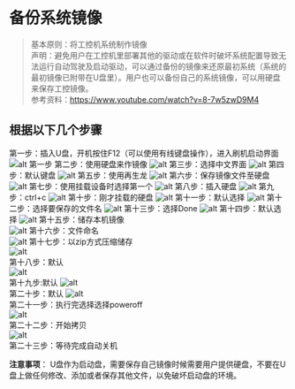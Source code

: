 # 备份系统镜像
 
> 基本原则：将工控机系统制作镜像  
> 声明：避免用户在工控机里部署其他的驱动或在软件时破坏系统配置导致无法运行自动驾驶及启动驱动，可以通过备份的镜像来还原最初系统（系统的最初镜像已附带在U盘里）。用户也可以备份自己的系统镜像，可以用硬盘来保存工控镜像。  
> 参考资料：<https://www.youtube.com/watch?v=8-7w5zwD9M4>

##  根据以下几个步骤
第一步：插入U盘，开机按住F12（可以使用有线键盘操作），进入刷机启动界面
![alt 第一步](images/lQLPJwDCetAopwbNBD3NCGmwBeApK3fykssEPgo_EcB8AQ_2153_1085.png)
第二步：使用硬盘来作镜像
![alt](images/lQLPJwospArGKAbNBG7NCEqwTvJWVkqz2FsEPgo_GgCFAQ_2122_1134.png)
第三步：选择中文界面
![alt](images/lQLPJwdL8ziBiAbNBG_NCAewb7ZWChcktagEPgo_GcCyAQ_2055_1135.png)
第四步：默认键盘
![alt](images/5.png)
第五步：使用再生龙
![alt](images/8.png)
第六步：保存镜像文件至硬盘
![alt](images/6.png)
第七步：使用挂载设备时选择第一个
![alt](images/10.png)
第八步：插入硬盘
![alt](images/0.png)
第九步：ctrl+c
![alt](images/l9.png)
第十步：刚才挂载的硬盘
![alt](images/E.png)
第十一步：默认选择
![alt](images/E09png.png)
第十二步：选择要保存的文件名
![alt](images/63.png)
第十三步：选择Done
![alt](images/D2.png)
第十四步：默认选择
![alt](images/76AE.png)
第十五步：储存本机镜像  
![alt](images/94D879.png)
第十六步：文件命名   
![alt](images/DC2EF.png)
第十七步：以zip方式压缩储存   
![alt](images/720q90g.jpg)  
第十八步：默认    
![alt](images/hh.jpg)  
第十九步:默认 
![alt](images/f.jpg)  
第二十步：默认 
![alt](images/g.jpg)  
第二十一步：执行完选择选择poweroff   
![alt](images/k.jpg)   
第二十二步：开始拷贝    
![alt](images/l.jpg)   
第二十三步：等待完成自动关机

**注意事项**： U盘作为启动盘，需要保存自己镜像时候需要用户提供硬盘，不要在U盘上做任何修改、添加或者保存其他文件，以免破坏启动盘的环境。
